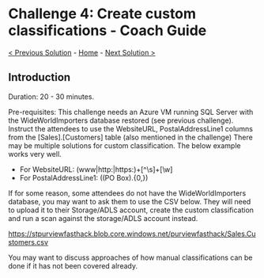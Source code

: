 # Challenge 4: Create custom classifications - Coach Guide

[< Previous Solution](./Solution3.md) - [Home](./README.md) - [Next Solution >](./Solution5.md)


## Introduction

Duration: 20 - 30 minutes.

Pre-requisites: This challenge needs an Azure VM running SQL Server with the WideWorldImporters database restored (see previous challenge).
Instruct the attendees to use the WebsiteURL, PostalAddressLine1 columns from the [Sales].[Customers] table (also mentioned in the challenge)
There may be multiple solutions for custom classification. The below example works very well.

- For WebsiteURL: (www|http:|https:)+[^\s]+[\w]
- For PostalAddressLine1: ((PO Box).{0,})

If for some reason, some attendees do not have the WideWorldImporters database, you may want to ask them to use the CSV below. They will need to upload it to their Storage/ADLS account, create the custom classification and run a scan against the storage/ADLS account instead.

https://stpurviewfasthack.blob.core.windows.net/purviewfasthack/Sales.Customers.csv

You may want to discuss approaches of how manual classifications can be done if it has not been covered already.
